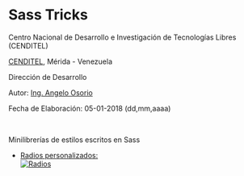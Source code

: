 # Sass Tricks
<p> Centro Nacional de Desarrollo e Investigación de Tecnologías Libres (CENDITEL)</p>
<p> <a href="https://www.cenditel.gob.ve/">CENDITEL</a>, Mérida - Venezuela </p>
<p> Dirección de Desarrollo </p>
<p> Autor: <a href="https://twitter.com/Engel_PAIN">Ing. Angelo Osorio</a> </p>
<p> Fecha de Elaboración: 05-01-2018 (dd,mm,aaaa)</p><br>


<p> Minilibrerías de estilos escritos en Sass </p>

<ul>
  <li>
    <a href="https://github.com/engelpain/sass-tricks/blob/master/radios/radios.md">
      Radios personalizados:
      <br>
      <img src="https://github.com/engelpain/sass-tricks/blob/master/radios/img/radios.png" alt="Radios">
    </a>
  </li>
</ul>